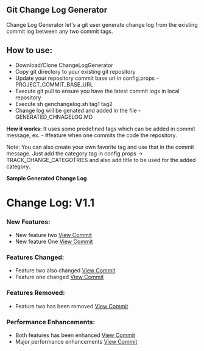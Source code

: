 **Git Change Log Generator**
---

Change Log Generator let's a git user generate change log from the existing commit log between any two commit tags.

**How to use:**
---

* Download/Clone ChangeLogGenerator
* Copy git directory to your existing git repository
* Update your repository commit base url in config.props - PROJECT_COMMIT_BASE_URL
* Execute git pull to ensure you have the latest commit logs in local repository
* Execute sh genchangelog.sh tag1 tag2
* Change log will be genated and added in the file - GENERATED_CHNAGELOG.MD

**How it works:**
It uses some predefined tags which can be added in commit message, ex. - #feature when one commits the code the repository.

Note: You can also create your own favorite tag and use that in the commit message. Just add the category tag in config.props -> TRACK_CHANGE_CATEGOTRIES and also add title to be used for the added category.

**Sample Generated Change Log**

# Change Log: V1.1

### New Features:
-  New feature two [View Commit](https://github.com/hemant19cse/git-changelog-generator/commit/0fcf7456188af8444e510a508c87a4de5489ce24)
-  New feature One [View Commit](https://github.com/hemant19cse/git-changelog-generator/commit/a552f398bceb06978cf00c0aefdf246cddb1ccdc)

### Features Changed:
-  Feature two also changed [View Commit](https://github.com/hemant19cse/git-changelog-generator/commit/5e6e5443b37720615e3100f80e42a2096bf31e39)
-  Feature one changed [View Commit](https://github.com/hemant19cse/git-changelog-generator/commit/f4e06a1ca76dd22938db2114ac97fda8dc2637bc)

### Features Removed:
-  Feature two has been removed [View Commit](https://github.com/hemant19cse/git-changelog-generator/commit/36d22a11f51fdb374ca0fbb04497dac2fe4f5658)

### Performance Enhancements:
-  Both features has been enhanced [View Commit](https://github.com/hemant19cse/git-changelog-generator/commit/c280228a6390df5bf30972b030573ecc829a127d)
-  Major performance enhancements [View Commit](https://github.com/hemant19cse/git-changelog-generator/commit/1de4b0cc3c17123b618c4eca8fdf221972bf8ebd)


